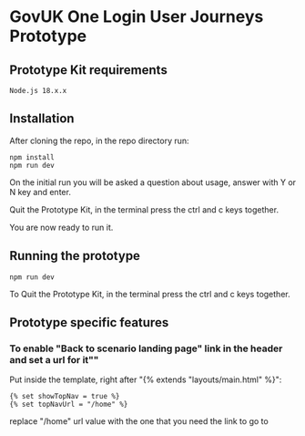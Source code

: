 # GovUK One Login User Journeys Prototype

## Prototype Kit requirements

```shell
Node.js 18.x.x
```

## Installation

After cloning the repo, in the repo directory run:

```shell
npm install
npm run dev
```
On the initial run you will be asked a question about usage, answer with Y or N key and enter.


Quit the Prototype Kit, in the terminal press the ctrl and c keys together.

You are now ready to run it.


## Running the prototype

```shell
npm run dev
```

To Quit the Prototype Kit, in the terminal press the ctrl and c keys together.

## Prototype specific features

### To enable "Back to scenario landing page" link in the header and set a url for it""
Put inside the template, right after "{% extends "layouts/main.html" %}":
```shell
{% set showTopNav = true %}
{% set topNavUrl = "/home" %}
```
replace "/home" url value with the one that you need the link to go to
